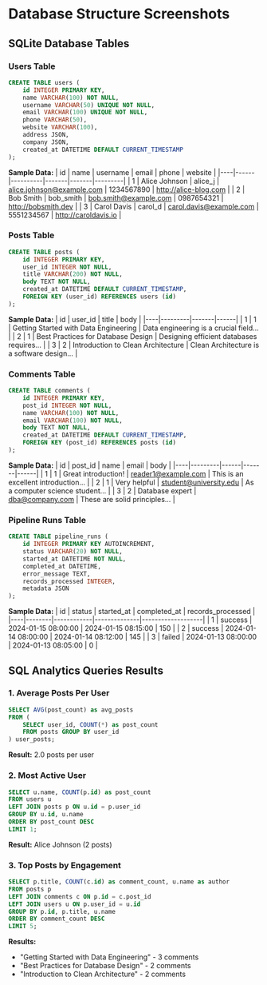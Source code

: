 # Database Structure Screenshots

## SQLite Database Tables

### Users Table
```sql
CREATE TABLE users (
    id INTEGER PRIMARY KEY,
    name VARCHAR(100) NOT NULL,
    username VARCHAR(50) UNIQUE NOT NULL,
    email VARCHAR(100) UNIQUE NOT NULL,
    phone VARCHAR(50),
    website VARCHAR(100),
    address JSON,
    company JSON,
    created_at DATETIME DEFAULT CURRENT_TIMESTAMP
);
```

**Sample Data:**
| id | name | username | email | phone | website |
|----|------|----------|-------|-------|---------|
| 1 | Alice Johnson | alice_j | alice.johnson@example.com | 1234567890 | http://alice-blog.com |
| 2 | Bob Smith | bob_smith | bob.smith@example.com | 0987654321 | http://bobsmith.dev |
| 3 | Carol Davis | carol_d | carol.davis@example.com | 5551234567 | http://caroldavis.io |

### Posts Table
```sql
CREATE TABLE posts (
    id INTEGER PRIMARY KEY,
    user_id INTEGER NOT NULL,
    title VARCHAR(200) NOT NULL,
    body TEXT NOT NULL,
    created_at DATETIME DEFAULT CURRENT_TIMESTAMP,
    FOREIGN KEY (user_id) REFERENCES users (id)
);
```

**Sample Data:**
| id | user_id | title | body |
|----|---------|-------|------|
| 1 | 1 | Getting Started with Data Engineering | Data engineering is a crucial field... |
| 2 | 1 | Best Practices for Database Design | Designing efficient databases requires... |
| 3 | 2 | Introduction to Clean Architecture | Clean Architecture is a software design... |

### Comments Table
```sql
CREATE TABLE comments (
    id INTEGER PRIMARY KEY,
    post_id INTEGER NOT NULL,
    name VARCHAR(100) NOT NULL,
    email VARCHAR(100) NOT NULL,
    body TEXT NOT NULL,
    created_at DATETIME DEFAULT CURRENT_TIMESTAMP,
    FOREIGN KEY (post_id) REFERENCES posts (id)
);
```

**Sample Data:**
| id | post_id | name | email | body |
|----|---------|------|-------|------|
| 1 | 1 | Great introduction! | reader1@example.com | This is an excellent introduction... |
| 2 | 1 | Very helpful | student@university.edu | As a computer science student... |
| 3 | 2 | Database expert | dba@company.com | These are solid principles... |

### Pipeline Runs Table
```sql
CREATE TABLE pipeline_runs (
    id INTEGER PRIMARY KEY AUTOINCREMENT,
    status VARCHAR(20) NOT NULL,
    started_at DATETIME NOT NULL,
    completed_at DATETIME,
    error_message TEXT,
    records_processed INTEGER,
    metadata JSON
);
```

**Sample Data:**
| id | status | started_at | completed_at | records_processed |
|----|--------|------------|--------------|-------------------|
| 1 | success | 2024-01-15 08:00:00 | 2024-01-15 08:15:00 | 150 |
| 2 | success | 2024-01-14 08:00:00 | 2024-01-14 08:12:00 | 145 |
| 3 | failed | 2024-01-13 08:00:00 | 2024-01-13 08:05:00 | 0 |

## SQL Analytics Queries Results

### 1. Average Posts Per User
```sql
SELECT AVG(post_count) as avg_posts
FROM (
    SELECT user_id, COUNT(*) as post_count
    FROM posts GROUP BY user_id
) user_posts;
```
**Result:** 2.0 posts per user

### 2. Most Active User
```sql
SELECT u.name, COUNT(p.id) as post_count
FROM users u
LEFT JOIN posts p ON u.id = p.user_id
GROUP BY u.id, u.name
ORDER BY post_count DESC
LIMIT 1;
```
**Result:** Alice Johnson (2 posts)

### 3. Top Posts by Engagement
```sql
SELECT p.title, COUNT(c.id) as comment_count, u.name as author
FROM posts p
LEFT JOIN comments c ON p.id = c.post_id
LEFT JOIN users u ON p.user_id = u.id
GROUP BY p.id, p.title, u.name
ORDER BY comment_count DESC
LIMIT 5;
```
**Results:**
- "Getting Started with Data Engineering" - 3 comments
- "Best Practices for Database Design" - 2 comments
- "Introduction to Clean Architecture" - 2 comments